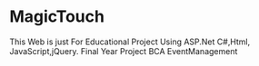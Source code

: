 # MagicTouch
This Web is just For Educational Project Using ASP.Net C#,Html, JavaScript,jQuery.
Final Year Project BCA EventManagement 
